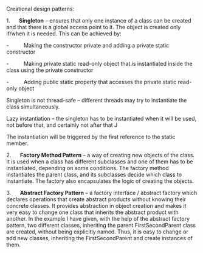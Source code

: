 Creational design patterns:

1.      **Singleton** – ensures that only one instance
of a class can be created and that there is a global access point to it. The
object is created only if/when it is needed. This can be achieved by:

  -         
Making the constructor private and adding a private
static constructor

  -         
Making private static read-only object that is
instantiated inside the class using the private constructor

  -         
Adding public static property that accesses the
private static read-only object

Singleton is not thread-safe –
different threads may try to instantiate the class simultaneously.

Lazy instantiation – the singleton
has to be instantiated when it will be used, not before that, and certainly not
after that J

The instantiation will be triggered
by the first reference to the static member.

2.      **Factory Method Pattern** – a way of
creating new objects of the class. It is
used when a class has different subclasses and one of them has to be
instantiated, depending on some conditions. The factory method instantiates the
parent class, and its subclasses decide which class to instantiate. The factory
also encapsulates the logic of creating the objects.

3.      **Abstract Factory Pattern** – a
factory interface / abstract factory which declares operations that create
abstract products without knowing their concrete classes. It provides
abstraction in object creation and makes it very easy to change one class that inherits the abstract product with another. In the example I have given, with the help of the abstract factory pattern, two different classes, inheriting the parent FirstSecondParent class are created, without being explicitly named. Thus, it is easy to change or add new classes, inheriting the FirstSecondParent and create instances of them.
